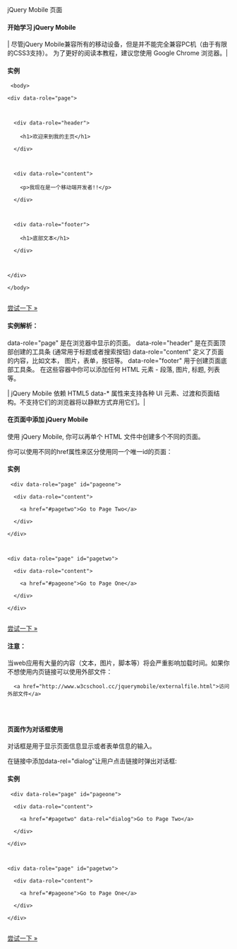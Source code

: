  jQuery Mobile 页面  

#### 开始学习 jQuery Mobile

 

|  尽管jQuery Mobile兼容所有的移动设备，但是并不能完全兼容PC机（由于有限的CSS3支持）。 为了更好的阅读本教程，建议您使用 Google Chrome 浏览器。|



 
#### 实例

 
```
 <body>

<div data-role="page">



  <div data-role="header">

    <h1>欢迎来到我的主页</h1>

  </div>



  <div data-role="content">

    <p>我现在是一个移动端开发者!!</p>

  </div>



  <div data-role="footer">

    <h1>底部文本</h1>

  </div>



</div>

</body>


```
 

[尝试一下 »](http://www.w3cschool.cc/try/try.php?filename=tryjqmob_start) 

 

#### 实例解析：



 
 data-role="page" 是在浏览器中显示的页面。
  data-role="header" 是在页面顶部创建的工具条 (通常用于标题或者搜索按钮)
  data-role="content" 定义了页面的内容，比如文本， 图片，表单，按钮等。
  data-role="footer" 用于创建页面底部工具条。
 在这些容器中你可以添加任何 HTML 元素 - 段落, 图片, 标题, 列表等。
 


| jQuery Mobile 依赖 HTML5 data-* 属性来支持各种 UI 元素、过渡和页面结构。不支持它们的浏览器将以静默方式弃用它们。|





#### 在页面中添加 jQuery Mobile

 使用 jQuery Mobile, 你可以再单个 HTML 文件中创建多个不同的页面。

 你可以使用不同的href属性来区分使用同一个唯一id的页面：

  
#### 实例

 
```
 <div data-role="page" id="pageone">

  <div data-role="content">

    <a href="#pagetwo">Go to Page Two</a>

  </div>

</div>



<div data-role="page" id="pagetwo">

  <div data-role="content">

    <a href="#pageone">Go to Page One</a>

  </div>

</div>


```
 

[尝试一下 »](http://www.w3cschool.cc/try/try.php?filename=tryjqmob_pages) 

 

#### 注意：

 当web应用有大量的内容（文本，图片，脚本等）将会严重影响加载时间。如果你不想使用内页链接可以使用外部文件：

 
```
  <a href="http://www.w3cschool.cc/jquerymobile/externalfile.html">访问外部文件</a>

 


```
 



#### 页面作为对话框使用

 对话框是用于显示页面信息显示或者表单信息的输入。

 在链接中添加data-rel="dialog"让用户点击链接时弹出对话框:

  
#### 实例

 
```
 <div data-role="page" id="pageone">

  <div data-role="content">

    <a href="#pagetwo" data-rel="dialog">Go to Page Two</a>

  </div>

</div>



<div data-role="page" id="pagetwo">

  <div data-role="content">

    <a href="#pageone">Go to Page One</a>

  </div>

</div>


```
 

[尝试一下 »](http://www.w3cschool.cc/try/try.php?filename=tryjqmob_dialog) 

 

